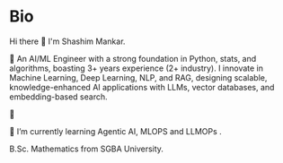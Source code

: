 # Bio

Hi there 👋
I'm Shashim Mankar.

🔭 An AI/ML Engineer with a strong foundation in Python, stats, and algorithms, boasting 3+ years experience (2+ industry). I innovate in Machine Learning, Deep Learning, NLP, and RAG, designing scalable, knowledge-enhanced AI applications with LLMs, vector databases, and embedding-based search.

🔭 

🌱 I’m currently learning Agentic AI, MLOPS and LLMOPs .

B.Sc. Mathematics from SGBA University.


